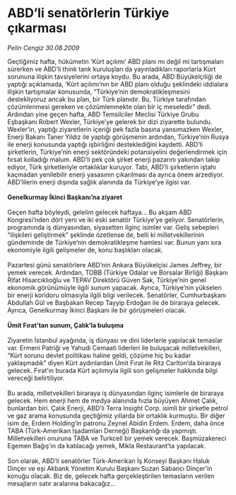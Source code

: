 # ABD’li senatörlerin Türkiye çıkarması

*Pelin Cengiz 30.08.2009*

<div class="taraf_structure_2col_1zq">
<div class="margen_n">



 <p>Geçtiğimiz hafta, hükümetin ‘Kürt açılımı’ ABD planı mı değil mi tartışmaları sürerken ve ABD’li think tank kuruluşları da yayınladıkları raporlarla Kürt sorununa ilişkin tavsiyelerini ortaya koydu. Bu arada, ABD Büyükelçiliği de yaptığı açıklamada, ‘Kürt açılımı’nın bir ABD planı olduğu şeklindeki iddialara ilişkin tartışmalar konusunda, “Türkiye’nin demokratikleşmesini destekliyoruz ancak bu plan, bir Türk planıdır. Bu, Türkiye tarafından çözümlenmesi gereken ve çözümlenmekte olan bir iç meseledir” dedi. Ardından yine geçen hafta, ABD Temsilciler Meclisi Türkiye Grubu Eşbaşkanı Robert Wexler, Türkiye’ye gelerek bir dizi ziyarette bulundu. Wexler’in, yaptığı ziyaretlerin içeriği pek fazla basına yansımazken Wexler, Enerji Bakanı Taner Yıldız ile yaptığı görüşmenin ardından, Türkiye’nin Rusya ile enerji konusunda yaptığı işbirliğini desteklediğini kaydetti. ABD’li şirketlerin, Türkiye’nin enerji sektöründeki potansiyelini değerlendirmek için fırsat kolladığı malum. ABD’li pek çok şirket enerji pazarını yakından takip ediyor, Türk şirketleriyle ortaklıklar kuruyor. Tabi, ABD’li şirketlerin iştahı kaçmadan yenilebilir enerji yasasının çıkarılması da ayrıca önem arzediyor. ABD’lilerin enerji dışında sağlık alanında da Türkiye’ye ilgisi var. <b><br/><br/>Genelkurmay İkinci Başkanı’na ziyaret</b> <br/><br/>Geçen hafta böyleydi, gelelim gelecek haftaya... Bu akşam ABD Kongresi’nden dört yeni ve iki eski senatör Türkiye’ye geliyor. Senatörlerin, programında iş dünyasından, siyasetten ilginç isimler var. Geliş sebepleri “ilişkileri geliştirmek” şeklinde özetlense de, belli ki milletvekillerinin gündeminde de Türkiye’nin demokratikleşme hamlesi var. Bunun yanı sıra ekonomiyle ilgili gelişmeler de, konu başlıkları olacak. <br/><br/>Pazartesi günü senatörlere ABD’nin Ankara Büyükelçisi James Jeffrey, bir yemek verecek. Ardından, TOBB (Türkiye Odalar ve Borsalar Birliği) Başkanı Rifat Hisarcıklıoğlu ve TEPAV Direktörü Güven Sak, Türkiye’nin genel ekonomik görünümüyle ilgili sunum yapacak. Ayrıca, Türkiye’nin yükselen bir enerji koridoru olmasıyla ilgili bilgi verilecek. Senatörler, Cumhurbaşkanı Abdullah Gül ve Başbakan Recep Tayyip Erdoğan ile de biraraya gelecek. Ayrıca, Genelkurmay İkinci Başkanı ile bir görüşmeleri olacak. <b><br/><br/>Ümit Fırat’tan sunum, Çalık’la buluşma</b> <br/><br/>Ziyaretin İstanbul ayağında, iş dünyası ve dini liderlerle yapılacak temaslar var. Ermeni Patriği ve Yahudi Cemaati liderleri ile buluşacak milletvekilleri, “Kürt sorunu devlet politikası haline geldi, çözüme hiç bu kadar yaklaşmadık” diyen Kürt aydınlardan Ümit Fırat ile Ritz Carlton’da biraraya gelecek. Fırat’ın burada Kürt açılımıyla ilgili son gelişmeler hakkında bilgi vereceği belirtiliyor. <br/><br/>Bu arada, milletvekilleri biraraya iş dünyasından ilginç isimlerle de biraraya gelecek. Hem enerji hem de medya alanında hızla büyüyen Ahmet Çalık, bunlardan biri. Çalık Enerji, ABD’li Terra Insight Corp. isimli bir şirketle petrol ve gaz arama konusunda geçtiğimiz yıllarda bir ortaklık kurmuştu. Bir diğer isim de, Erdem Holding’in patronu Zeynel Abidin Erdem. Erdem, daha önce TABA (Türk-Amerikan İşadamları Derneği) Başkanlığı da yapmıştı. Milletvekilleri onuruna TABA ve Turkcell bir yemek verecek. Başmüzakereci Egemen Bağış’ın da katılacağı yemek, Mikla Restaurant’ta yapılacak. <br/><br/>Son olarak, ABD’li senatörler Türk-Amerikan İş Konseyi Başkanı Haluk Dinçer ve eşi Akbank Yönetim Kurulu Başkanı Suzan Sabancı Dinçer’in konuğu olacak. Biz de, gelecek hafta gerçekleştirilen temasların verilen mesajların satır aralarına bakacağız...</p>
<br/>
<br/>
<br/>



<br/>


<div id="taraf_not">
</div>

</div>


</div>
